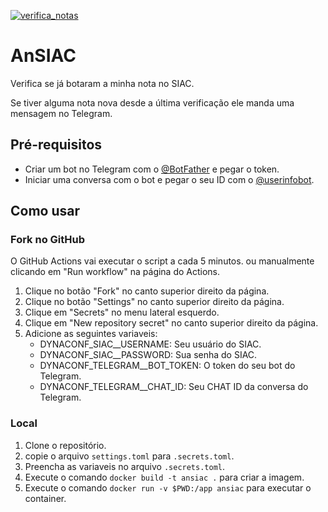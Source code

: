 [![verifica_notas](https://github.com/andrewalkermo/AnSIAC/actions/workflows/run.yaml/badge.svg?event=schedule)](https://github.com/andrewalkermo/AnSIAC/actions/workflows/run.yaml)

# AnSIAC

Verifica se já botaram a minha nota no SIAC. 

Se tiver alguma nota nova desde a última verificação ele manda uma mensagem no Telegram. 

## Pré-requisitos
- Criar um bot no Telegram com o [@BotFather](https://t.me/BotFather) e pegar o token.
- Iniciar uma conversa com o bot e pegar o seu ID com o [@userinfobot](https://t.me/userinfobot).

## Como usar

### Fork no GitHub
O GitHub Actions vai executar o script a cada 5 minutos. ou manualmente clicando em "Run workflow" na página do Actions.

1. Clique no botão "Fork" no canto superior direito da página.
2. Clique no botão "Settings" no canto superior direito da página.
3. Clique em "Secrets" no menu lateral esquerdo.
4. Clique em "New repository secret" no canto superior direito da página.
5. Adicione as seguintes variaveis:
    - DYNACONF_SIAC__USERNAME: Seu usuário do SIAC.
    - DYNACONF_SIAC__PASSWORD: Sua senha do SIAC.
    - DYNACONF_TELEGRAM__BOT_TOKEN: O token do seu bot do Telegram.
    - DYNACONF_TELEGRAM__CHAT_ID: Seu CHAT ID da conversa do Telegram.

### Local
1. Clone o repositório.
2. copie o arquivo `settings.toml` para `.secrets.toml`.
3. Preencha as variaveis no arquivo `.secrets.toml`. 
4. Execute o comando `docker build -t ansiac .` para criar a imagem.
5. Execute o comando `docker run -v $PWD:/app ansiac` para executar o container.